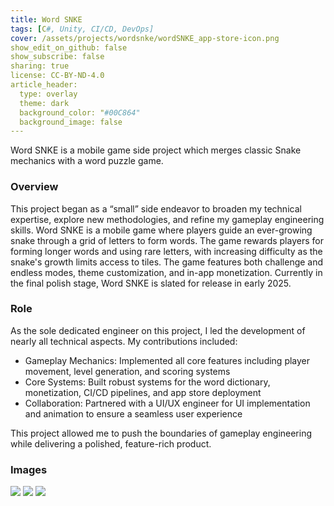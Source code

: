 ```yaml
---
title: Word SNKE
tags: [C#, Unity, CI/CD, DevOps]
cover: /assets/projects/wordsnke/wordSNKE_app-store-icon.png
show_edit_on_github: false
show_subscribe: false
sharing: true
license: CC-BY-ND-4.0
article_header:
  type: overlay
  theme: dark
  background_color: "#00C864"
  background_image: false
---
```


Word SNKE is a mobile game side project which merges classic Snake mechanics with a word puzzle game.

<!--more-->

### Overview

This project began as a “small” side endeavor to broaden my technical expertise, explore new methodologies, and refine my gameplay engineering skills. Word SNKE is a mobile game where players guide an ever-growing snake through a grid of letters to form words. The game rewards players for forming longer words and using rare letters, with increasing difficulty as the snake's growth limits access to tiles. The game features both challenge and endless modes, theme customization, and in-app monetization. Currently in the final polish stage, Word SNKE is slated for release in early 2025.

### Role

As the sole dedicated engineer on this project, I led the development of nearly all technical aspects. My contributions included:

- Gameplay Mechanics: Implemented all core features including player movement, level generation, and scoring systems
- Core Systems: Built robust systems for the word dictionary, monetization, CI/CD pipelines, and app store deployment
- Collaboration: Partnered with a UI/UX engineer for UI implementation and animation to ensure a seamless user experience

This project allowed me to push the boundaries of gameplay engineering while delivering a polished, feature-rich product.

### Images

<img class="image image--lg" src="/assets/projects/wordsnke/wordSNKE_screenshot_3.png"/>
<img class="image image--lg" src="/assets/projects/wordsnke/wordSNKE_screenshot_2.png"/>
<img class="image image--lg" src="/assets/projects/wordsnke/wordSNKE_screenshot_1.png"/>
